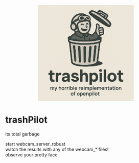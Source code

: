<p align="center">
  <img src="assets/trashpilot_logo.png" alt="TrashPilot logo" width="300">
</p>

# trashPilot
its total garbage

start webcam_server_robust  
watch the results with any of the webcam_* files!  
observe your pretty face
